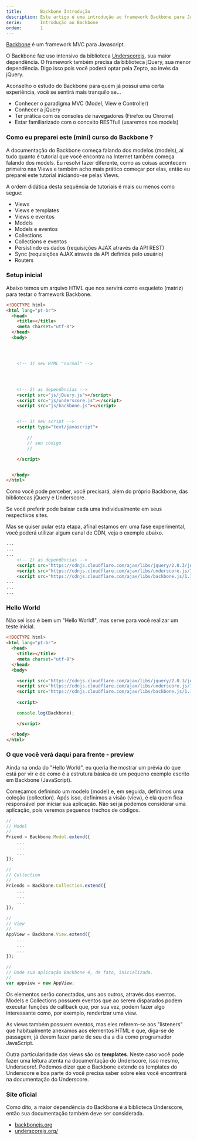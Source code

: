 ```yaml
---
title:       Backbone Introdução
description: Este artigo é uma introdução ao framework Backbone para JavaScript, acompanha um Hello World.
serie:       Introdução ao Backbone
ordem:       1
---
```


[Backbone](http://backbonejs.org/ "link-externo") é um framework MVC para Javascript.

O Backbone faz uso intensivo da biblioteca [Underscorejs](http://underscorejs.org/ "link-externo"), sua maior dependência.
O framework também precisa da biblioteca jQuery, sua menor dependência. Digo isso pois você poderá optar pela Zepto, ao invés da 
jQuery.

Aconselho o estudo do Backbone para quem já possui uma certa experiência, você se sentirá mais tranquilo se...

- Conhecer o paradigma MVC (Model, View e Controller)
- Conhecer a jQuery
- Ter prática com os consoles de navegadores (Firefox ou Chrome)
- Estar familiarizado com o conceito RESTfull (usaremos nos models)


### Como eu preparei este (mini) curso do Backbone ?

A documentação do Backbone começa falando dos modelos (models), aí tudo quanto é tutorial que você encontra na Internet
também começa falando dos models. Eu resolvi fazer diferente, como as coisas acontecem primeiro nas Views e também acho 
mais prático começar por elas, então eu preparei este tutorial iniciando-se pelas Views.

A ordem didática desta sequência de tutoriais é mais ou menos como segue:

- Views
- Views e templates
- Views e eventos
- Models
- Models e eventos
- Collections
- Collections e eventos
- Persistindo os dados (requisições AJAX através da API REST)
- Sync (requisições AJAX através da API definida pelo usuário)
- Routers


### Setup inicial

Abaixo temos um arquivo HTML que nos servirá como esqueleto (matriz) para testar o framework Backbone.

```html
<!DOCTYPE html>
<html lang="pt-br">
  <head>
    <title></title>
    <meta charset="utf-8">
  </head>
  <body>




    <!-- 1) seu HTML "normal" --> 




    <!-- 2) as dependências --> 
    <script src="js/jQuery.js"></script>
    <script src="js/underscore.js"></script>
    <script src="js/backbone.js"></script>


    <!-- 3) seu script --> 
    <script type="text/javascript">

        //
        // seu código
        //

    </script>


  </body>
</html>
```

Como você pode perceber, você precisará, além do próprio Backbone, das bibliotecas jQuery e Underscore.

Se você preferir pode baixar cada uma individualmente em seus respectivos sites.

Mas se quiser pular esta etapa, afinal estamos em uma fase experimental, você poderá utilizar algum canal de CDN, veja
o exemplo abaixo.

```html
...
...
...
    <!-- 2) as dependências --> 
    <script src="https://cdnjs.cloudflare.com/ajax/libs/jquery/2.0.3/jquery.js"></script>
    <script src="https://cdnjs.cloudflare.com/ajax/libs/underscore.js/1.5.2/underscore-min.js"></script>
    <script src="https://cdnjs.cloudflare.com/ajax/libs/backbone.js/1.1.0/backbone-min.js"></script>
...
...
...
```


### Hello World

Não sei isso é bem um "Hello World!", mas serve para você realizar um teste inicial.

```html
<!DOCTYPE html>
<html lang="pt-br">
  <head>
    <title></title>
    <meta charset="utf-8">
  </head>
  <body>

    <script src="https://cdnjs.cloudflare.com/ajax/libs/jquery/2.0.3/jquery.js"></script>
    <script src="https://cdnjs.cloudflare.com/ajax/libs/underscore.js/1.5.2/underscore-min.js"></script>
    <script src="https://cdnjs.cloudflare.com/ajax/libs/backbone.js/1.1.0/backbone-min.js"></script>
    
    <script>

    console.log(Backbone);

    </script>

  </body>
</html>
```



### O que você verá daqui para frente - preview

Ainda na onda do "Hello World", eu queria lhe mostrar um prévia do que está por vir e de como é a estrutura básica de 
um pequeno exemplo escrito em Backbone (JavaScript).

Começamos definindo um modelo (model) e, em seguida, definimos uma coleção (collection). Após isso, definimos a visão 
(view), é ela quem fica responsável por iniciar sua aplicação. Não sei já podemos considerar uma aplicação, pois veremos
pequenos trechos de códigos.

```javascript
//
// Model
//
Friend = Backbone.Model.extend({
    ...
    ...
    ...
});

//
// Collection
//
Friends = Backbone.Collection.extend({
    ...
    ...
    ...
});

//
// View
//
AppView = Backbone.View.extend({
    ...
    ...
    ...
});

//
// Onde sua aplicação Backbone é, de fato, inicializada.
//
var appview = new AppView;
```

Os elementos serão conectados, uns aos outros, através dos eventos. Models e Collections possuem eventos que ao serem
disparados podem executar funções de callback que, por sua vez, podem fazer algo interessante como, por exemplo, 
renderizar uma view.

As views também possuem eventos, mas eles referem-se aos "listeners" que habitualmente anexamos aos elementos HTML e
que, diga-se de passagem, já devem fazer parte de seu dia a dia como programador JavaScript.

Outra particularidade das views são os __templates__. Neste caso você pode fazer uma leitura atenta na documentação do
Underscore, isso mesmo, Underscore!. Podemos dizer que o Backbone extende os templates do Underscore e boa parte do
você precisa saber sobre eles você encontrará na documentação do Underscore.


### Site oficial

Como dito, a maior dependência do Backbone é a biblioteca Underscore, então sua documentação também deve ser considerada.

- [backbonejs.org](http://backbonejs.org/ "link-externo")
- [underscorejs.org/](http://underscorejs.org/ "link-externo")